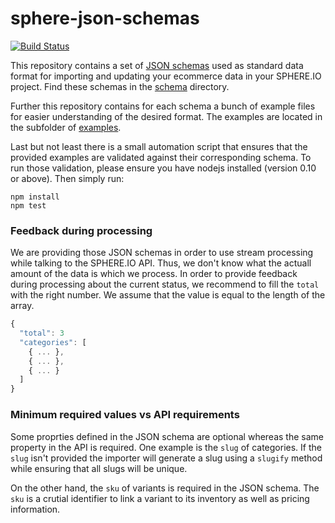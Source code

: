 # sphere-json-schemas

[![Build Status](https://travis-ci.org/sphereio/sphere-json-schemas.svg?branch=master)](https://travis-ci.org/sphereio/sphere-json-schemas)

This repository contains a set of [JSON schemas](http://json-schema.org/) used as standard data format for importing and updating your ecommerce data in your SPHERE.IO project. Find these schemas in the [schema](schema) directory.

Further this repository contains for each schema a bunch of example files for easier understanding of the desired format. The examples are located in the subfolder of [examples](examples).

Last but not least there is a small automation script that ensures that the provided examples are validated against their corresponding schema.
To run those validation, please ensure you have nodejs installed (version 0.10 or above). Then simply run:
```
npm install
npm test
```

### Feedback during processing

We are providing those JSON schemas in order to use stream processing while talking to the SPHERE.IO API. Thus, we don't know what the actuall amount of the data is which we process. In order to provide feedback during processing about the current status, we recommend to fill the `total` with the right number. We assume that the value is equal to the length of the array.

```JavaScript
{
  "total": 3
  "categories": [
    { ... },
    { ... },
    { ... }
  ]
}
```

### Minimum required values vs API requirements

Some proprties defined in the JSON schema are optional whereas the same property in the API is required. One example is the `slug` of categories. If the `slug` isn't provided the importer will generate a slug using a `slugify` method while ensuring that all slugs will be unique.

On the other hand, the `sku` of variants is required in the JSON schema. The `sku` is a crutial identifier to link a variant to its inventory as well as pricing information.

